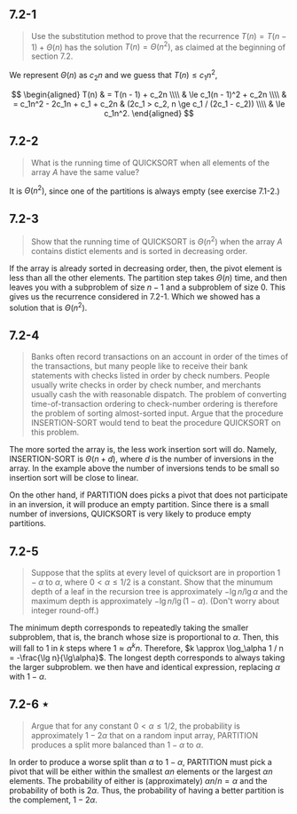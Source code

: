 ## 7.2-1

> Use the substitution method to prove that the recurrence $T(n) = T(n - 1) + \Theta(n)$ has the solution $T(n) = \Theta(n^2)$, as claimed at the beginning of section 7.2.

We represent $\Theta(n)$ as $c_2n$ and we guess that $T(n) \le c_1n^2$,

$$
\begin{aligned}
T(n) & =   T(n - 1) + c_2n \\\\
     & \le c_1(n - 1)^2 + c_2n \\\\
     & =   c_1n^2 - 2c_1n + c_1 + c_2n & (2c_1 > c_2, n \ge c_1 / (2c_1 - c_2)) \\\\
     & \le c_1n^2.
\end{aligned}
$$

## 7.2-2

> What is the running time of $\text{QUICKSORT}$ when all elements of the array $A$ have the same value?

It is $\Theta(n^2)$, since one of the partitions is always empty (see exercise 7.1-2.)

## 7.2-3

> Show that the running time of $\text{QUICKSORT}$ is $\Theta(n^2)$ when the array $A$ contains distict elements and is sorted in decreasing order.

If the array is already sorted in decreasing order, then, the pivot element is less than all the other elements. The partition step takes $\Theta(n)$ time, and then leaves you with a subproblem of size $n − 1$ and a subproblem of size $0$. This gives us the recurrence considered in 7.2-1. Which we showed has a solution that is $\Theta(n^2)$.

## 7.2-4

> Banks often record transactions on an account in order of the times of the transactions, but many people like to receive their bank statements with checks listed in order by check numbers. People usually write checks in order by check number, and merchants usually cash the with reasonable dispatch. The problem of converting time-of-transaction ordering to check-number ordering is therefore the problem of sorting almost-sorted input. Argue that the procedure $\text{INSERTION-SORT}$ would tend to beat the procedure $\text{QUICKSORT}$ on this problem.

The more sorted the array is, the less work insertion sort will do. Namely, $\text{INSERTION-SORT}$ is $\Theta(n + d)$, where $d$ is the number of inversions in the array. In the example above the number of inversions tends to be small so insertion sort will be close to linear.

On the other hand, if $\text{PARTITION}$ does picks a pivot that does not participate in an inversion, it will produce an empty partition. Since there is a small number of inversions, $\text{QUICKSORT}$ is very likely to produce empty partitions.

## 7.2-5

> Suppose that the splits at every level of quicksort are in proportion $1 - \alpha$ to $\alpha$, where $0 < \alpha \le 1 / 2$ is a constant. Show that the minumum depth of a leaf in the recursion tree is approximately $-\lg n / \lg\alpha$ and the maximum depth is approximately $-\lg n / \lg(1 - \alpha)$. (Don't worry about integer round-off.)

The minimum depth corresponds to repeatedly taking the smaller subproblem, that is, the branch whose size is proportional to $\alpha$. Then, this will fall to $1$ in $k$ steps where $1 \approx \alpha^kn$. Therefore, $k \approx \log_\alpha 1 / n = -\frac{\lg n}{\lg\alpha}$. The longest depth corresponds to always taking the larger subproblem. we then have and identical expression, replacing $\alpha$ with $1 − \alpha$.

## 7.2-6 $\star$

> Argue that for any constant $0 < \alpha \le 1 / 2$, the probability is approximately $1 - 2\alpha$ that on a random input array, $\text{PARTITION}$ produces a split more balanced than $1 - \alpha$ to $\alpha$.

In order to produce a worse split than $\alpha$ to $1 - \alpha$, $\text{PARTITION}$ must pick a pivot that will be either within the smallest $\alpha n$ elements or the largest $\alpha n$ elements. The probability of either is (approximately) $\alpha n / n = \alpha$ and the probability of both is $2\alpha$. Thus, the probability of having a better partition is the complement, $1 - 2\alpha$.

